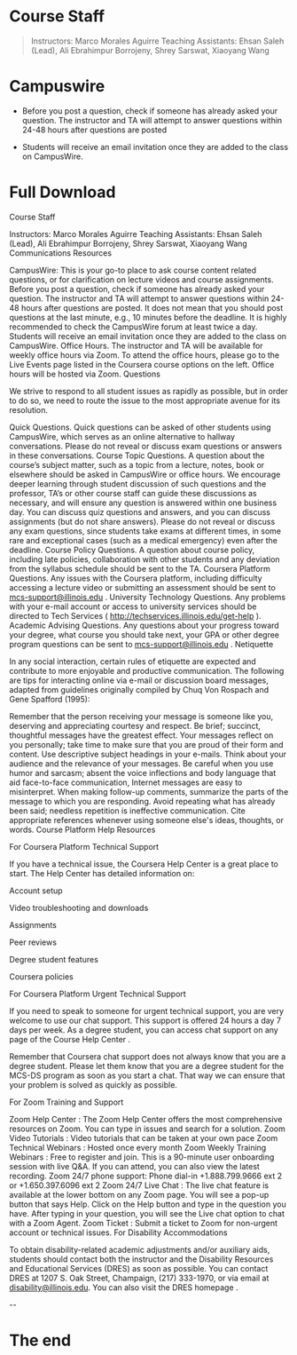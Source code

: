 # Course Staff

> Instructors: Marco Morales Aguirre
Teaching Assistants: Ehsan Saleh (Lead), Ali Ebrahimpur Borrojeny, Shrey Sarswat, Xiaoyang Wang

# Campuswire

- Before you post a question, check if someone has already asked your question. The instructor and TA will attempt to answer questions within 24-48 hours after questions are posted

- Students will receive an email invitation once they are added to the class on CampusWire.

# Full Download
Course Staff

Instructors: Marco Morales Aguirre
Teaching Assistants: Ehsan Saleh (Lead), Ali Ebrahimpur Borrojeny, Shrey Sarswat, Xiaoyang Wang
Communications Resources

CampusWire: This is your go-to place to ask course content related questions, or for clarification on lecture videos and course assignments. Before you post a question, check if someone has already asked your question. The instructor and TA will attempt to answer questions within 24-48 hours after questions are posted. It does not mean that you should post questions at the last minute, e.g., 10 minutes before the deadline. It is highly recommended to check the CampusWire forum at least twice a day. Students will receive an email invitation once they are added to the class on CampusWire.
Office Hours. The instructor and TA will be available for weekly office hours via Zoom. To attend the office hours, please go to the Live Events page listed in the Coursera course options on the left. Office hours will be hosted via Zoom.
Questions

We strive to respond to all student issues as rapidly as possible, but in order to do so, we need to route the issue to the most appropriate avenue for its resolution.

Quick Questions. Quick questions can be asked of other students using CampusWire, which serves as an online alternative to hallway conversations. Please do not reveal or discuss exam questions or answers in these conversations.
Course Topic Questions. A question about the course’s subject matter, such as a topic from a lecture, notes, book or elsewhere should be asked in CampusWire or office hours. We encourage deeper learning through student discussion of such questions and the professor, TA’s or other course staff can guide these discussions as necessary, and will ensure any question is answered within one business day. You can discuss quiz questions and answers, and you can discuss assignments (but do not share answers). Please do not reveal or discuss any exam questions, since students take exams at different times, in some rare and exceptional cases (such as a medical emergency) even after the deadline.
Course Policy Questions. A question about course policy, including late policies, collaboration with other students and any deviation from the syllabus schedule should be sent to the TA.
Coursera Platform Questions. Any issues with the Coursera platform, including difficulty accessing a lecture video or submitting an assessment should be sent to 
mcs-support@illinois.edu
.
University Technology Questions. Any problems with your e-mail account or access to university services should be directed to Tech Services (
http://techservices.illinois.edu/get-help
).
Academic Advising Questions. Any questions about your progress toward your degree, what course you should take next, your GPA or other degree program questions can be sent to 
mcs-support@illinois.edu
.
Netiquette

In any social interaction, certain rules of etiquette are expected and contribute to more enjoyable and productive communication. The following are tips for interacting online via e-mail or discussion board messages, adapted from guidelines originally compiled by Chuq Von Rospach and Gene Spafford (1995):

Remember that the person receiving your message is someone like you, deserving and appreciating courtesy and respect.
Be brief; succinct, thoughtful messages have the greatest effect.
Your messages reflect on you personally; take time to make sure that you are proud of their form and content.
Use descriptive subject headings in your e-mails.
Think about your audience and the relevance of your messages.
Be careful when you use humor and sarcasm; absent the voice inflections and body language that aid face-to-face communication, Internet messages are easy to misinterpret.
When making follow-up comments, summarize the parts of the message to which you are responding.
Avoid repeating what has already been said; needless repetition is ineffective communication.
Cite appropriate references whenever using someone else's ideas, thoughts, or words.
Course Platform Help Resources

For Coursera Platform Technical Support

If you have a technical issue, the 
Coursera Help Center
 is a great place to start. The Help Center has detailed information on:

Account setup

Video troubleshooting and downloads

Assignments

Peer reviews

Degree student features

Coursera policies

For Coursera Platform Urgent Technical Support

If you need to speak to someone for urgent technical support, you are very welcome to use our chat support. This support is offered 24 hours a day 7 days per week. As a degree student, you can access chat support on any page of the 
Course Help Center
.

Remember that Coursera chat support does not always know that you are a degree student. Please let them know that you are a degree student for the MCS-DS program as soon as you start a chat. That way we can ensure that your problem is solved as quickly as possible.

For Zoom Training and Support

Zoom Help Center
: The Zoom Help Center offers the most comprehensive resources on Zoom. You can type in issues and search for a solution.
Zoom Video Tutorials
: Video tutorials that can be taken at your own pace
Zoom Technical Webinars
: Hosted once every month
Zoom Weekly Training Webinars
: Free to register and join. This is a 90-minute user onboarding session with live Q&A. If you can attend, you can also view the latest recording.
Zoom 24/7 phone support: Phone dial-in +1.888.799.9666 ext 2 or +1.650.397.6096 ext 2
Zoom 24/7 Live Chat
: The live chat feature is available at the lower bottom on any Zoom page. You will see a pop-up button that says Help. Click on the Help button and type in the question you have. After typing in your question, you will see the Live chat option to chat with a Zoom Agent.
Zoom Ticket
: Submit a ticket to Zoom for non-urgent account or technical issues.
For Disability Accommodations

To obtain disability-related academic adjustments and/or auxiliary aids, students should contact both the instructor and the Disability Resources and Educational Services (DRES) as soon as possible. You can contact DRES at 1207 S. Oak Street, Champaign, (217) 333-1970, or via email at disability@illinois.edu. You can also visit the 
DRES homepage
.

--
# The end